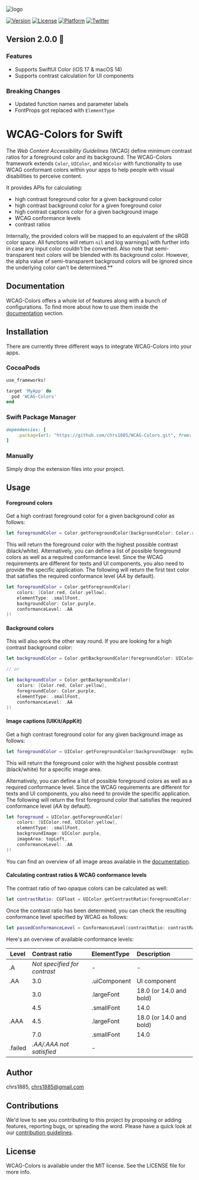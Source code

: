 ![logo](https://user-images.githubusercontent.com/1390908/133853563-3daef365-e890-41d2-ba6e-68cc9f17cd90.png)

[![Version](https://img.shields.io/cocoapods/v/WCAG-Colors.svg?style=flat)](https://cocoapods.org/pods/WCAG-Colors)
[![License](https://img.shields.io/cocoapods/l/WCAG-Colors.svg?style=flat)](https://cocoapods.org/pods/WCAG-Colors)
[![Platform](https://img.shields.io/cocoapods/p/WCAG-Colors.svg?style=flat)](https://cocoapods.org/pods/WCAG-Colors)
[![Twitter](https://img.shields.io/badge/twitter-%40chr__wendt-58a1f2.svg)](https://twitter.com/chr_wendt)

## Version 2.0.0 🥳

### Features
* Supports SwiftUI Color (iOS 17 & macOS 14)
* Supports contrast calculation for UI components

### Breaking Changes
* Updated function names and parameter labels
* FontProps got replaced with `ElementType`

# WCAG-Colors for Swift

The *Web Content Accessibility Guidelines* (WCAG) define minimum contrast ratios for a foreground color and its background. The WCAG-Colors framework extends `Color`, `UIColor`, and `NSColor` with functionality to use WCAG conformant colors within your apps to help people with visual disabilities to perceive content. 

It provides APIs for calculating:

* high contrast foreground color for a given background color
* high contrast background color for a given foreground color
* high contrast captions color for a given background image
* WCAG conformance levels
* contrast ratios


Internally, the provided colors will be mapped to an equivalent of the sRGB color space. All functions will return `nil` and log warnings] with further info in case any input color couldn't be converted. Also note that semi-transparent text colors will be blended with its background color. However, the alpha value of semi-transparent background colors will be ignored since the underlying color can't be determined.**

## Documentation

WCAG-Colors offers a whole lot of features along with a bunch of configurations. To find more about how to use them inside the [documentation](Documentation/) section.

## Installation

There are currently three different ways to integrate WCAG-Colors into your apps.

### CocoaPods

```ruby
use_frameworks!

target 'MyApp' do
  pod 'WCAG-Colors'
end
```

### Swift Package Manager

```ruby
dependencies: [
    .package(url: "https://github.com/chrs1885/WCAG-Colors.git", from: "2.0.0")
]
```

### Manually

Simply drop the extension files into your project.

## Usage

<a id="colors"></a> 

#### Foreground colors
Get a high contrast foreground color for a given background color as follows:

```swift
let foregroundColor = Color.getForegroundColor(backgroundColor: Color.red)!
```

This will return the foreground color with the highest possible contrast (black/white). Alternatively, you can define a list of possible foreground colors as well as a required conformance level. Since the WCAG requirements are different for texts and UI components, you also need to provide the specific application. The following will return the first text color that satisfies the required conformance level (*AA* by default).

```swift
let foregroundColor = Color.getForegroundColor(
    colors: [Color.red, Color.yellow],
    elementType: .smallFont,
    backgroundColor: Color.purple,
    conformanceLevel: .AA
)!
```

#### Background colors

This will also work the other way round. If you are looking for a high contrast background color:

```swift
let backgroundColor = Color.getBackgroundColor(foregroundColor: UIColor.red)!

// or

let backgroundColor = Color.getBackgroundColor(
    colors: [Color.red, Color.yellow],
    foregroundColor: Color.purple,
    elementType: .smallFont,
    conformanceLevel: .AA
)!
```

<a id="captions"></a> 
#### Image captions (UIKit/AppKit)

Get a high contrast foreground color for any given background image as follows:

```swift
let foregroundColor = UIColor.getForegroundColor(backgroundImage: myImage imageArea: .full)!
```

This will return the foreground color with the highest possible contrast (black/white) for a specific image area. 

Alternatively, you can define a list of possible foreground colors as well as a required conformance level. Since the WCAG requirements are different for texts and UI components, you also need to provide the specific application. The following will return the first foreground color that satisfies the required conformance level (*AA* by default).

```swift
let foreground = UIColor.getForegroundColor(
    colors: [UIColor.red, UIColor.yellow],
    elementType: .smallFont,
    backgroundImage: UIColor.purple,
    imageArea: topLeft,
    conformanceLevel: .AA
)!
```

You can find an overview of all image areas available in the [documentation](Documentation/).

#### Calculating contrast ratios & WCAG conformance levels

The contrast ratio of two opaque colors can be calculated as well:

```swift
let contrastRatio: CGFloat = UIColor.getContrastRatio(foregroundColor: UIColor.red, backgroundColor: UIColor.yellow)!
```

Once the contrast ratio has been determined, you can check the resulting conformance level specified by WCAG as follows:

```swift
let passedConformanceLevel = ConformanceLevel(contrastRatio: contrastRatio, elementType: .largeFont)
```

Here's an overview of available conformance levels:

| Level   | Contrast ratio                 | ElementType             | Description             |
| --------|:-------------------------------|:------------------------|:------------------------|
| .A      | *Not specified for contrast*   | -                       | -                       |
| .AA     | 3.0                            | .uiComponent            | UI component            |
|         | 3.0                            | .largeFont              | 18.0 (or 14.0 and bold) |
|         | 4.5                            | .smallFont              | 14.0                    |
| .AAA    | 4.5                            | .largeFont              | 18.0 (or 14.0 and bold) |
|         | 7.0                            | .smallFont              | 14.0                    |
| .failed | *.AA/.AAA not satisfied*       | -                       |

## Author

chrs1885, chrs1885@gmail.com

## Contributions

We'd love to see you contributing to this project by proposing or adding features, reporting bugs, or spreading the word. Please have a quick look at our [contribution guidelines](./.github/CONTRIBUTING.md).

## License

WCAG-Colors is available under the MIT license. See the LICENSE file for more info.
